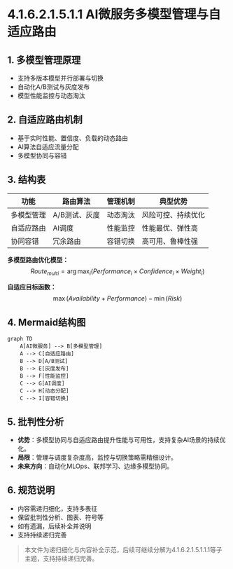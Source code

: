 # 4.1.6.2.1.5.1.1 AI微服务多模型管理与自适应路由

## 1. 多模型管理原理

- 支持多版本模型并行部署与切换
- 自动化A/B测试与灰度发布
- 模型性能监控与动态淘汰

## 2. 自适应路由机制

- 基于实时性能、置信度、负载的动态路由
- AI算法自适应流量分配
- 多模型协同与容错

## 3. 结构表

| 功能         | 路由算法     | 管理机制   | 典型优势         |
|--------------|-------------|------------|------------------|
| 多模型管理   | A/B测试、灰度 | 动态淘汰   | 风险可控、持续优化 |
| 自适应路由   | AI调度      | 性能监控   | 性能最优、弹性高   |
| 协同容错     | 冗余路由     | 容错切换   | 高可用、鲁棒性强   |

**多模型路由优化模型：**
$$Route_{multi} = \arg\max_{i} (Performance_i \times Confidence_i \times Weight_i)$$

**自适应目标函数：**
$$\max (Availability + Performance) - \min (Risk)$$

## 4. Mermaid结构图

```mermaid
graph TD
    A[AI微服务] --> B[多模型管理]
    A --> C[自适应路由]
    B --> D[A/B测试]
    B --> E[灰度发布]
    B --> F[性能监控]
    C --> G[AI调度]
    C --> H[动态分配]
    C --> I[容错切换]
```

## 5. 批判性分析

- **优势**：多模型协同与自适应路由提升性能与可用性，支持复杂AI场景的持续优化。
- **局限**：管理与调度复杂度高，监控与切换策略需精细设计。
- **未来方向**：自动化MLOps、联邦学习、边缘多模型协同。

## 6. 规范说明

- 内容需递归细化，支持多表征
- 保留批判性分析、图表、符号等
- 如有遗漏，后续补全并说明
- 支持持续递归完善

> 本文件为递归细化与内容补全示范，后续可继续分解为4.1.6.2.1.5.1.1.1等子主题，支持持续递归完善。

